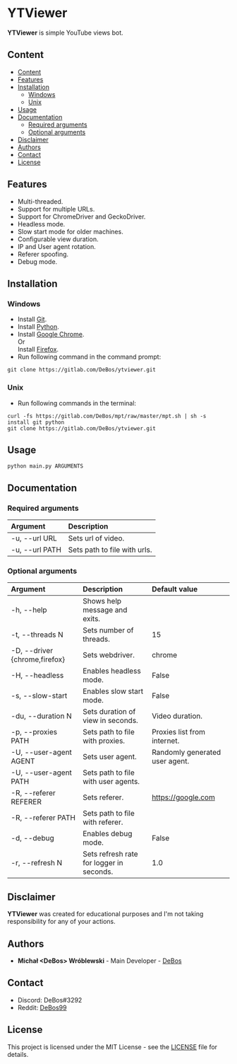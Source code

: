# YTViewer

**YTViewer** is simple YouTube views bot.

## Content

- [Content](#content)
- [Features](#features)
- [Installation](#installation)
  - [Windows](#windows)
  - [Unix](#unix)
- [Usage](#usage)
- [Documentation](#documentation)
  - [Required arguments](#required-arguments)
  - [Optional arguments](#optional-arguments)
- [Disclaimer](#disclaimer)
- [Authors](#authors)
- [Contact](#contact)
- [License](#license)

## Features

* Multi-threaded.
* Support for multiple URLs.
* Support for ChromeDriver and GeckoDriver.
* Headless mode.
* Slow start mode for older machines.
* Configurable view duration.
* IP and User agent rotation.
* Referer spoofing.
* Debug mode.

## Installation

### Windows

* Install [Git](https://git-scm.com/download/win).
* Install [Python](https://www.python.org/downloads/).
* Install [Google Chrome](https://www.google.com/chrome/).
<br>Or
<br>Install [Firefox](https://www.mozilla.org/firefox/new/).
* Run following command in the command prompt:
```
git clone https://gitlab.com/DeBos/ytviewer.git
```

### Unix

* Run following commands in the terminal:
```
curl -fs https://gitlab.com/DeBos/mpt/raw/master/mpt.sh | sh -s install git python
git clone https://gitlab.com/DeBos/ytviewer.git
```

## Usage

`python main.py ARGUMENTS`

## Documentation

### Required arguments

| Argument       | Description                  |
| :------------- | :--------------------------- |
| -u, --url URL  | Sets url of video.           |
| -u, --url PATH | Sets path to file with urls. |

### Optional arguments

| Argument                      | Description                              | Default value                  |
| :---------------------------- | :--------------------------------------- | :----------------------------- |
| -h, --help                    | Shows help message and exits.            |                                |
| -t, --threads N               | Sets number of threads.                  | 15                             |
| -D, --driver {chrome,firefox} | Sets webdriver.                          | chrome                         |
| -H, --headless                | Enables headless mode.                   | False                          |
| -s, --slow-start              | Enables slow start mode.                 | False                          |
| -du, --duration N             | Sets duration of view in seconds.        | Video duration.                |
| -p, --proxies PATH            | Sets path to file with proxies.          | Proxies list from internet.    |
| -U, --user-agent AGENT        | Sets user agent.                         | Randomly generated user agent. |
| -U, --user-agent PATH         | Sets path to file with user agents.      |                                |
| -R, --referer REFERER         | Sets referer.                            | https://google.com             |
| -R, --referer PATH            | Sets path to file with referer.          |                                |
| -d, --debug                   | Enables debug mode.                      | False                          |
| -r, --refresh N               | Sets refresh rate for logger in seconds. | 1.0                            |

## Disclaimer

**YTViewer** was created for educational purposes and I'm not taking responsibility for any of your actions.

## Authors

* **Michał \<DeBos\> Wróblewski** - Main Developer - [DeBos](https://gitlab.com/DeBos)

## Contact

* Discord: DeBos#3292
* Reddit: [DeBos99](https://www.reddit.com/user/DeBos99)

## License

This project is licensed under the MIT License - see the [LICENSE](LICENSE) file for details.
